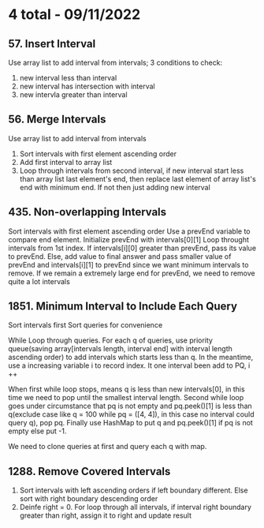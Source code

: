 # 4 total - 09/11/2022

## 57. Insert Interval
Use array list to add interval from intervals;
3 conditions to check:
1. new interval less than interval
2. new interval has intersection with interval
3. new intervla greater than interval

## 56. Merge Intervals
Use array list to add interval from intervals
1. Sort intervals with first element ascending order
2. Add first interval to array list
3. Loop through intervals from second interval, if new interval start less than array list last element's end, then replace last element of array list's end with minimum end. If not then just adding new interval

## 435. Non-overlapping Intervals
Sort intervals with first element ascending order
Use a prevEnd variable to compare end element. Initialize prevEnd with intervals[0][1]
Loop throught intervals from 1st index. If intervals[i][0] greater than prevEnd, pass its value to prevEnd. Else, add value to final answer and pass smaller value of prevEnd and intervals[i][1] to prevEnd since we want minimum intervals to remove. If we remain a extremely large end for prevEnd, we need to remove quite a lot intervals

## 1851. Minimum Interval to Include Each Query
Sort intervals first
Sort queries for convenience

While Loop through queries. For each q of queries, use priority queue(saving array[intervals length, interval end] with interval length ascending order) to add intervals which starts less than q. In the meantime, use a increasing variable i to record index. It one interval been add to PQ, i ++

When first while loop stops, means q is less than new intervals[0], in this time we need to pop until the smallest interval length. Second while loop goes under circumstance that pq is not empty and pq.peek()[1] is less than q(exclude case like q = 100 while pq = ([4, 4]), in this case no interval could query q), pop pq. Finally use HashMap to put q and pq.peek()[1] if pq is not empty else put -1.

We need to clone queries at first and query each q with map.

## 1288. Remove Covered Intervals
1. Sort intervals with left ascending orders if left boundary different. Else sort with right boundary descending order
2. Deinfe right = 0. For loop through all intervals, if interval right boundary greater than right, assign it to right and update result
